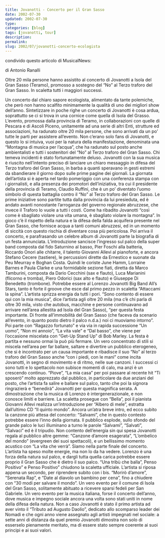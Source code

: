 ```yaml
---
title: Jovanotti - Concerto per il Gran Sasso
date: 2002-07-30
updated: 2002-07-30
type: 
categories: [blog]
tags: [jovanotti, tour]
description: 
permalink: 
slug: 2002/07/jovanotti-concerto-ecologista
---
```

condivido questo articolo di MusicalNews:


di Antonio Ranalli

Oltre 20 mila persone hanno assistito al concerto di Jovanotti a Isola del Gran Sasso (Teramo), promosso a sostegno del “No” al Terzo traforo del Gran Sasso. In scaletta tutti i maggiori successi.

Un concerto dal chiaro sapore ecologista, alimentato da tante polemiche, che però non hanno scalfito minimamente la qualità di uno dei migliori show dell’anno. Sintetizzare in poche righe un concerto di Jovanotti è cosa ardua, soprattutto se ci si trova in una cornice come quella di Isola del Grasso. L’evento, promossa dalla provincia di Teramo, in collaborazioni con quelle di Pescara e di Ascoli Piceno, unitamente ad una serie di altri Enti, strutture ed associazioni, ha radunato oltre 20 mila persone, che sono arrivati da un po’ tutte le parti per assistere all’evento. Non c’erano solo fans di Jovanotti, e questo lo si intuiva, vuoi per la natura della manifestazione, denominata una “Montagna di musica per l’acqua”, che ha radunato sul posto anche ambientalisti e tutti i sostenitori del “No” al Terzo traforo del Gran Sasso. Chi temeva incidenti è stato fortunatamente deluso. Jovanotti con la sua musica è riuscito nell’intento preciso di lanciare un chiaro messaggio in difesa del Terzo traforo del Gran Sasso, in barba a quanti speravano in gesti estremi da sbandierare il giorno dopo sulle prime pagine dei giornali. La giornata dell’artista si è aperta nel tardo pomeriggio con una conferenza stampa con i giornalisti, e alla presenza dei promotori dell’iniziativa, tra cui il presidente della provincia di Teramo, Claudio Ruffini, che è un po’ diventato l’uomo simbolo di questa battaglia contro il “No” al Terzo traforo del Gran Sasso. Le prime iniziative sono partite tutta dalla provincia da lui presieduta, ed è andato avanti nonostante l’arroganza del governo regionale abruzzese, che invece il Traforo lo vuole a tutti i costi. Come ha ribadito Jovanotti “così come è sbagliato violare una vita umana, è sbagliato violare la montagna”. In gioco c’è il rispetto della natura e la difesa della falda acquifera presente nel Gran Sasso, che fornisce acqua a tanti comuni abruzzesi, ed in un momento di siccità con questo rischia di diventare cosa più pericolosa. Poi arriva il concerto, e parafrasando un celebre album di Jovanotti parte la biografia di un festa annunciata. L’introduzione sancisce l’ingresso sul palco della super band composta dal fido Saturnino al basso, Pier Foschi alla batteria, Riccardo Onori alle chitarre, il talento Giovanni Allevi al pianoforte, e ancora Stefano Cecere (tastiere), le percussioni dirette da Ernestico e suonate da Peu Meurray e Boghan Costa. Quindi le coriste June Hamm, Lorraine Barnes e Paula Clarke e una formidabile sezione fiati, diretta da Marco Tamburini, composta da Dario Cecchini (sax e flauto), Luca Marianini (flicorno e tromba), Piero Odorici (sax alto e flauto) e Giuseppe Di Benedetto (trombone). Potrebbe essere al Lorenzo Jovanotti Big Band All’s Stars, tanto è forte il groove che esce dal primo pezzo in scaletta “Attaccami la spina”. L’artista sprizza energia da tutti i pori. “Sono contento di essere qui con la mia musica”, dice l’artista agli oltre 20 mila (ma c’è chi parla di oltre 30 mila, visto che autobus, macchine e persone continuavano ad arrivare nell’area allestita ad Isola del Gran Sasso), “per questa festa importante. Di fronte all’immobilità del Gran Sasso (che faceva da scenario all’evento, in quanto posto dietro il palco n.d.a.) noi ci muoviamo intorno”. Poi parte con “Ragazzo fortunato” e via via in rapida successione “Un uomo”, “Non mi annoio”, “La vita vale” e “Dal basso”, che viene per l’occasione miscelata con “Get-Up Stand Up” di Bob Marley. La festa è partita e nessuno ormai la può più fermare. Un vero concentrato di stili si miscela nell’area per far ballare, saltare e divertire un pubblico eterogeneo, che si è incontrato per un causa importante e ribadisce il suo “No” al terzo traforo del Gran Sasso anche “con i piedi, con le mani” come incita Jovanotti, in segno di movimento e di ritmo, nelle sue canzoni. I successi ci sono tutti e lo spettacolo non subisce momenti di calo, ma anzi è un crescendo continuo. “Piove”, “La mia casa” per poi passare al recente hit “Ti sposerò” molto apprezzato dal pubblico, in particolare da due anziani del posto, che l’artista fa salire e ballare sul palco, tanto che poi la signora ringrazierà e “benedirà” Jovanotti per questa magnifica serata. A dimostrazione che la musica di Lorenzo è intergenerazionale, e non conosce limiti e barriere. La scaletta prosegue con “Bella”, poi il pianista Giovanni Allevi realizza un’introduzione per “Albero di mele”, estratta dall’ultimo CD “Il quinto mondo”. Ancora un’atra breve intro, ed ecco subito la canzone più attesa del concerto: “Salvami”, che in questo contesto potrebbe essere l’inno della giornata. Il pubblico esplode, sullo sfondo del grande palco le luci illuminano a turno le parole “Salvami”, “Salvati”, “Salvaci” ed è il tripudio. Non contento dell’energia sin qui spesa Jovanotti regala al pubblico altre gemme: “Canzone d’amore esagerata”, “L’ombelico del mondo” (evergreen dei suoi spettacoli), e un bellissimo momento acustico con “La vita che verrà”. Siamo nella parte finale del concerto. L’artista ha speso molte energie, ma non lo da ha vedere. Lorenzo è una forza della natura sul palco, e dargli tutta quella carica potrebbe essere proprio il Gran Sasso che è dietro il suo palco. “Una tribù che balla”, Penso Positivo” e Penso Positivo” chiudono la scaletta ufficiale. L’artista si riposa appena un secondo, per riprendere subito con i bis. “Morirò d’amore”, “Serenata Rap”, e “Date al diavolo un bambino per cena”, fino a chiudere con “30 modi per salvare il mondo”. Un vero evento per il comune di Isola del Gran Sasso, solitamente abituato a ricevere sparsi fedeli per San Gabriele. Un vero evento per la musica italiana, forse il concerto dell’anno, dove musica e impegno sociale ancora una volta sono stati uniti in nome della difesa della natura. Non a caso Jovanotti è stato il primo artista ad aver vinto il “Tributo ad Augusto Daolio”, dedicato allo scomparso leader dei Nomadi e che ogni anno viene assegnato agli artisti impegnati nel sociale: a sette anni di distanza da quel premio Jovanotti dimostra non solo di esserselo pienamente meritato, ma di essere stato sempre coerente ai suoi principi e ai suoi valori.
